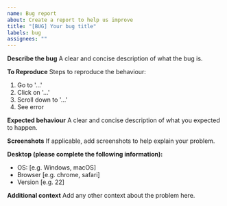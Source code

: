 ```yaml
---
name: Bug report
about: Create a report to help us improve
title: "[BUG] Your bug title"
labels: bug
assignees: ""
---
```


**Describe the bug**
A clear and concise description of what the bug is.

**To Reproduce**
Steps to reproduce the behaviour:

1. Go to '...'
2. Click on '...'
3. Scroll down to '...'
4. See error

**Expected behaviour**
A clear and concise description of what you expected to happen.

**Screenshots**
If applicable, add screenshots to help explain your problem.

**Desktop (please complete the following information):**

- OS: [e.g. Windows, macOS]
- Browser [e.g. chrome, safari]
- Version [e.g. 22]

**Additional context**
Add any other context about the problem here.
